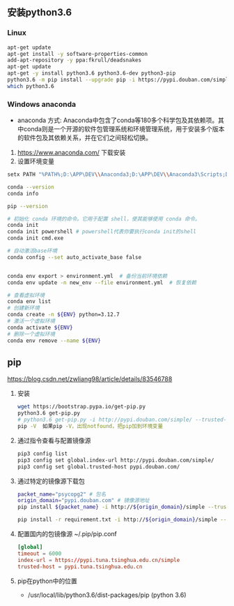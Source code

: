 ## 安装python3.6
### Linux
```bash
apt-get update
apt-get install -y software-properties-common
add-apt-repository -y ppa:fkrull/deadsnakes
apt-get update
apt-get -y install python3.6 python3.6-dev python3-pip
python3.6 -m pip install --upgrade pip -i https://pypi.douban.com/simple
which python3.6
```

### Windows anaconda
- anaconda 方式: Anaconda中包含了conda等180多个科学包及其依赖项。其中conda则是一个开源的软件包管理系统和环境管理系统，用于安装多个版本的软件包及其依赖关系，并在它们之间轻松切换。

1. https://www.anaconda.com/ 下载安装
2. 设置环境变量
```bash
setx PATH "%PATH%;D:\APP\DEV\\Anaconda3;D:\APP\DEV\\Anaconda3\Scripts;D:\APP\DEV\\Anaconda3\Library\bin"
```
```bash
conda --version
conda info

pip --version

# 初始化 conda 环境的命令。它用于配置 shell，使其能够使用 conda 命令。
conda init
conda init powershell # powershell代表你要执行conda init的shell
conda init cmd.exe

# 自动激活base环境
conda config --set auto_activate_base false


conda env export > environment.yml  # 备份当前环境依赖
conda env update -n new_env --file environment.yml  # 恢复依赖

# 查看虚拟环境
conda env list
# 创建新环境
conda create -n ${ENV} python=3.12.7
# 激活一个虚拟环境
conda activate ${ENV}
# 删除一个虚拟环境
conda env remove --name ${ENV}
```

## pip
https://blog.csdn.net/zwliang98/article/details/83546788
1. 安装
    ```bash
    wget https://bootstrap.pypa.io/get-pip.py
    python3.6 get-pip.py
    # python3.6 get-pip.py -i http://pypi.douban.com/simple/ --trusted-host pypi.douban.com
    pip -V  如果pip -V，出现notfound，把pip加到环境变量
    ```

3. 通过指令查看与配置镜像源
    ```bash
    pip3 config list
    pip3 config set global.index-url http://pypi.douban.com/simple/
    pip3 config set global.trusted-host pypi.douban.com/
    ```

2. 通过特定的镜像源下载包
    ```bash
    packet_name="psycopg2" # 包名
    origin_domain="pypi.douban.com" # 镜像源地址
    pip install ${packet_name} -i http://${origin_domain}/simple --trusted-host ${origin_domain}

    pip install -r requirement.txt -i http://${origin_domain}/simple --trusted-host ${origin_domain}
    ```

3. 配置国内的包镜像源 ~/.pip/pip.conf
    ```conf
    [global]
    timeout = 6000
    index-url = https://pypi.tuna.tsinghua.edu.cn/simple
    trusted-host = pypi.tuna.tsinghua.edu.cn
    ```

4.  pip在python中的位置
    - /usr/local/lib/python3.6/dist-packages/pip (python 3.6)
